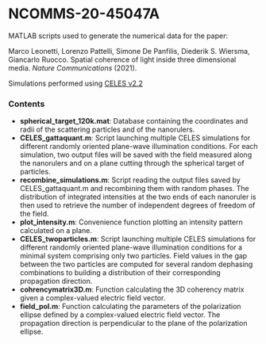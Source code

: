 # NCOMMS-20-45047A

MATLAB scripts used to generate the numerical data for the paper:

Marco Leonetti, Lorenzo Pattelli, Simone De Panfilis, Diederik S. Wiersma, Giancarlo Ruocco. Spatial coherence of light inside three dimensional media. *Nature Communications* (2021).

Simulations performed using [CELES v2.2](https://github.com/disordered-photonics/celes/releases/tag/v2.2)

### Contents

* **spherical_target_120k.mat**: Database containing the coordinates and radii of the scattering particles and of the nanorulers.
* **CELES_gattaquant.m**: Script launching multiple CELES simulations for different randomly oriented plane-wave illumination conditions. For each simulation, two output files will be saved with the field measured along the nanorulers and on a plane cutting through the spherical target of particles.
* **recombine_simulations.m**: Script reading the output files saved by CELES_gattaquant.m and recombining them with random phases. The distribution of integrated intensities at the two ends of each nanoruler is then used to retrieve the number of independent degrees of freedom of the field.
* **plot_intensity.m**: Convenience function plotting an intensity pattern calculated on a plane.
* **CELES_twoparticles.m**: Script launching multiple CELES simulations for different randomly oriented plane-wave illumination conditions for a minimal system comprising only two particles. Field values in the gap between the two particles are computed for several random dephasing combinations to building a distribution of their corresponding propagation direction.
* **cohrencymatrix3D.m**: Function calculating the 3D coherency matrix given a complex-valued electric field vector.
* **field_pol.m**: Function calculating the parameters of the polarization ellipse defined by a complex-valued electric field vector. The propagation direction is perpendicular to the plane of the polarization ellipse.

